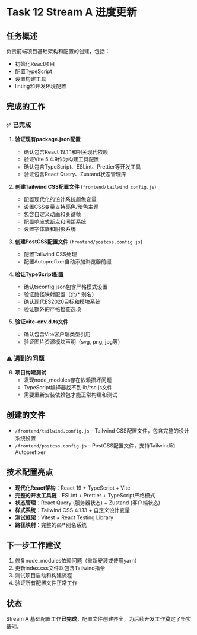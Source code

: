 # Task 12 Stream A 进度更新

## 任务概述
负责前端项目基础架构和配置的创建，包括：
- 初始化React项目
- 配置TypeScript
- 设置构建工具
- linting和开发环境配置

## 完成的工作

### ✅ 已完成
1. **验证现有package.json配置**
   - 确认包含React 19.1.1和相关现代依赖
   - 验证Vite 5.4.9作为构建工具配置
   - 确认包含TypeScript、ESLint、Prettier等开发工具
   - 验证包含React Query、Zustand状态管理库

2. **创建Tailwind CSS配置文件** (`frontend/tailwind.config.js`)
   - 配置现代化的设计系统颜色变量
   - 设置CSS变量支持亮色/暗色主题
   - 包含自定义动画和关键帧
   - 配置响应式断点和间距系统
   - 设置字体族和阴影系统

3. **创建PostCSS配置文件** (`frontend/postcss.config.js`)
   - 配置Tailwind CSS处理
   - 配置Autoprefixer自动添加浏览器前缀

4. **验证TypeScript配置**
   - 确认tsconfig.json包含严格模式设置
   - 验证路径映射配置（@/* 别名）
   - 确认现代ES2020目标和模块系统
   - 验证额外的严格检查选项

5. **验证vite-env.d.ts文件**
   - 确认包含Vite客户端类型引用
   - 验证图片资源模块声明（svg, png, jpg等）

### ⚠️ 遇到的问题
6. **项目构建测试**
   - 发现node_modules存在依赖损坏问题
   - TypeScript编译器找不到lib/tsc.js文件
   - 需要重新安装依赖包才能正常构建和测试

## 创建的文件
- `/frontend/tailwind.config.js` - Tailwind CSS配置文件，包含完整的设计系统设置
- `/frontend/postcss.config.js` - PostCSS配置文件，支持Tailwind和Autoprefixer

## 技术配置亮点
- **现代化React架构**：React 19 + TypeScript + Vite
- **完整的开发工具链**：ESLint + Prettier + TypeScript严格模式
- **状态管理**：React Query (服务器状态) + Zustand (客户端状态)
- **样式系统**：Tailwind CSS 4.1.13 + 自定义设计变量
- **测试框架**：Vitest + React Testing Library
- **路径映射**：完整的@/*别名系统

## 下一步工作建议
1. 修复node_modules依赖问题（重新安装或使用yarn）
2. 更新index.css文件以包含Tailwind指令
3. 测试项目启动和构建流程
4. 验证所有配置文件正常工作

## 状态
Stream A 基础配置工作**已完成**，配置文件创建齐全，为后续开发工作奠定了坚实基础。